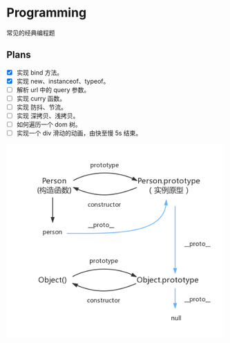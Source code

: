 # Programming

常见的经典编程题

## Plans

- [x] 实现 bind 方法。
- [x] 实现 new、instanceof、typeof。
- [ ] 解析 url 中的 query 参数。
- [ ] 实现 curry 函数。
- [ ] 实现 防抖、节流。
- [ ] 实现 深拷贝、浅拷贝。
- [ ] 如何遍历一个 dom 树。
- [ ] 实现一个 div 滑动的动画，由快至慢 5s 结束。

![](../.screenshots/prototype.png?raw=true)
